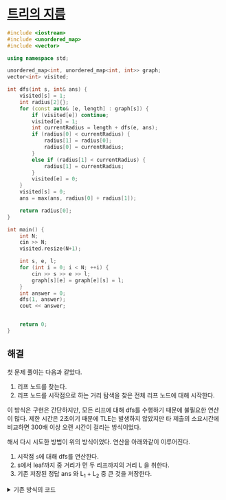 # [트리의 지름](https://www.acmicpc.net/problem/1967)

```cpp
#include <iostream>
#include <unordered_map>
#include <vector>

using namespace std;

unordered_map<int, unordered_map<int, int>> graph;
vector<int> visited;

int dfs(int s, int& ans) {
	visited[s] = 1;
	int radius[2]{};
	for (const auto& [e, length] : graph[s]) {
		if (visited[e]) continue;
		visited[e] = 1;
		int currentRadius = length + dfs(e, ans);
		if (radius[0] < currentRadius) {
			radius[1] = radius[0];
			radius[0] = currentRadius;
		}
		else if (radius[1] < currentRadius) {
			radius[1] = currentRadius;
		}
		visited[e] = 0;
	}
	visited[s] = 0;
	ans = max(ans, radius[0] + radius[1]);

	return radius[0];
}

int main() {
	int N;
	cin >> N;
	visited.resize(N+1);

	int s, e, l;
	for (int i = 0; i < N; ++i) {
		cin >> s >> e >> l;
		graph[s][e] = graph[e][s] = l;
	}
	int answer = 0;
	dfs(1, answer);
	cout << answer;


	return 0;
}
```

## 해결
첫 문제 풀이는 다음과 같았다.
1. 리프 노드를 찾는다.
2. 리프 노드를 시작점으로 하는 거리 탐색을 찾은 전체 리프 노드에 대해 시작한다.

이 방식은 구현은 간단하지만, 모든 리프에 대해 dfs를 수행하기 때문에 불필요한 연산이 많다. 제한 시간은 2초이기 때문에 TLE는 발생하지 않았지만 타 제출의 소요시간에 비교하면 300배 이상 오랜 시간이 걸리는 방식이었다.

해서 다시 시도한 방법이 위의 방식이었다. 연산을 아래와같이 이루어진다.
1. 시작점 `s`에 대해 dfs를 연산한다.
2. s에서 leaf까지 중 거리가 먼 두 리프까지의 거리 $\text{L}$ 을 취한다.
3. 기존 저장된 정답 $\text{ans}$ 와 $\text{L}_1 + \text{L}_2$ 중 큰 것을 저장한다.

<details>
<summary>기존 방식의 코드</summary>

```cpp
#include <iostream>
#include <unordered_map>
#include <vector>

using namespace std;

unordered_map<int, unordered_map<int, int> > graph;
int dfs(vector<int>& visited, int depth, int start) {
	int ans = depth;

	for (const auto& [e, length] : graph[start]) {
		if (visited[e]) continue;
		visited[e] = 1;
		int res = dfs(visited, depth + length, e);
		ans = max(res, ans);
		visited[e] = 0;
	}

	return ans;
}

int main() {
	cin.tie(0)->sync_with_stdio(0);

	int N;
	cin >> N;

	vector<int> isLeaf(N + 1, 1);
	int s, e, l;
	for (int i = 0; i < N; ++i) {
		cin >> s >> e >> l;
		graph[s][e] = graph[e][s] = l;
		isLeaf[s] = 0;
	}
	vector<int> leaf;
	for (auto i = 1ull; i < isLeaf.size(); ++i) {
		if (isLeaf[i]) leaf.push_back(i);
	}
	vector<int> visited(N + 1);

	int answer = 0;
	for (const auto& index : leaf) {
		visited[index] = 1;
		answer = max(answer, dfs(visited, 0, index));
		visited[index] = 0;
	}

	cout << answer << endl;

}
```
</details>

